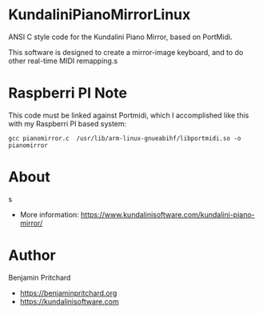 # KundaliniPianoMirrorLinux

ANSI C style code for the Kundalini Piano Mirror, based on PortMidi.

This software is designed to create a mirror-image keyboard, and to do other real-time MIDI remapping.s

# Raspberri PI Note

This code must be linked against Portmidi, which I accomplished like this with my Raspberri PI based system:

    gcc pianomirror.c  /usr/lib/arm-linux-gnueabihf/libportmidi.so -o pianomirror

# About
s
- More information: https://www.kundalinisoftware.com/kundalini-piano-mirror/

# Author

Benjamin Pritchard

- https://benjaminpritchard.org
- https://kundalinisoftware.com
